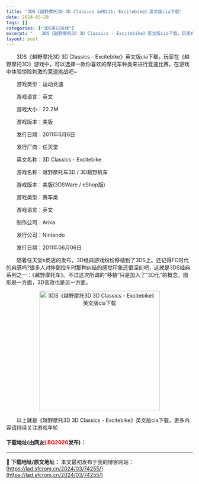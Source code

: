 ```yaml
---
title: "3DS《越野摩托3D 3D Classics &#8211; Excitebike》英文版cia下载"
date: 2024-03-29
tags: []
categories: ["3DS英日游戏"]
excerpt: "　　3DS《越野摩托3D 3D Classics - Excitebike》英文版cia下载，玩家在《越野摩托3D》游戏中，可以选择一款你喜欢的摩托车种类来进行竞速比赛，在游戏中体验惊险刺激的竞速挑战吧~ 　　游戏类型：运动竞速 　　游戏语言：英文 　　游戏大小：22.2M 　　游戏版本：美版 　　&hellip;"
layout: post
---
```


 <p>　　3DS《越野摩托3D 3D Classics - Excitebike》英文版cia下载，玩家在《越野摩托3D》游戏中，可以选择一款你喜欢的摩托车种类来进行竞速比赛，在游戏中体验惊险刺激的竞速挑战吧~</p> <p>　　游戏类型：运动竞速</p> <p>　　游戏语言：英文</p> <p>　　游戏大小：22.2M</p> <p>　　游戏版本：美版</p> <p>　　发行日期：2011年6月6日</p> <p>　　发行厂商：任天堂</p> <p>　　英文名称：3D Classics - Excitebike</p> <p>　　游戏名称：越野摩托车3D / 3D越野机车</p> <p>　　游戏版本：美版(3DSWare / eShop版)</p> <p>　　游戏类型：赛车类</p> <p>　　游戏语言：英文</p> <p>　　制作公司：Arika</p> <p>　　发行公司：Nintendo</p> <p>　　发行日期：2011年06月06日</p> <p>　　随着任天堂e商店的发布，3D经典游戏纷纷移植到了3DS上。还记得FC时代的爽感吗?很多人对摔倒捡车时那种纠结的感觉印象还很深刻吧，这就是3DS经典系列之一：《越野摩托车》。不过这次所谓的&ldquo;移植&rdquo;只是加入了&ldquo;3D化&rdquo;的概念，图形是一方面，3D音效也是另一方面。</p> <p align="center"><img align="" border="0" src="https://lad.sfcrom.cn/wp-content/uploads/2024/03/20240329_6606335b75e14.jpg" width="325" alt="3DS《越野摩托3D 3D Classics - Excitebike》英文版cia下载" /></p> <p>　　以上就是《越野摩托3D 3D Classics - Excitebike》英文版cia下载，更多内容请持续关注游戏年轮</p> <p><h4>下载地址(由网友<font color="red">LBQ2020</font>发布)：</h4></p> 

---
📖 **下载地址/原文地址：** 本文最初发布于我的博客网站：[https://lad.sfcrom.cn/2024/03/74255/](https://lad.sfcrom.cn/2024/03/74255/)
